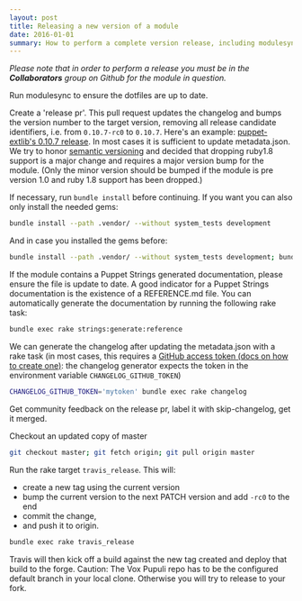 ```yaml
---
layout: post
title: Releasing a new version of a module
date: 2016-01-01
summary: How to perform a complete version release, including modulesync and publication.
---
```


*Please note that in order to perform a release you must be in the __Collaborators__ group on Github for the module in question.*

Run modulesync to ensure the dotfiles are up to date.

Create a 'release pr'. This pull request updates the changelog and bumps the
version number to the target version, removing all release candidate
identifiers, i.e. from `0.10.7-rc0` to `0.10.7`. Here's an example:
[puppet-extlib's 0.10.7 release](https://github.com/voxpupuli/puppet-extlib/pull/43).
In most cases it is sufficient to update metadata.json. We try
to honor [semantic versioning](http://semver.org/) and decided that dropping ruby1.8
support is a major change and requires a major version bump for the module.
(Only the minor version should be bumped if the module is pre version 1.0 and
ruby 1.8 support has been dropped.)

If necessary, run `bundle install` before continuing. If you want you can also only install the needed gems:

```bash
bundle install --path .vendor/ --without system_tests development
```

And in case you installed the gems before:

```bash
bundle install --path .vendor/ --without system_tests development; bundle update; bundle clean
```

If the module contains a Puppet Strings generated documentation, please
ensure the file is update to date. A good indicator for a Puppet Strings
documentation is the existence of a REFERENCE.md file. You can automatically
generate the documentation by running the following rake task:

```bash
bundle exec rake strings:generate:reference
```

We can generate the changelog after updating the metadata.json with a rake task
(in most cases, this requires a
[GitHub access token (docs on how to create one)](https://help.github.com/en/github/authenticating-to-github/creating-a-personal-access-token-for-the-command-line):
the changelog generator expects the token in the environment variable `CHANGELOG_GITHUB_TOKEN`)

```bash
CHANGELOG_GITHUB_TOKEN='mytoken' bundle exec rake changelog
```

Get community feedback on the release pr, label it with skip-changelog, get it merged.

Checkout an updated copy of master

```bash
git checkout master; git fetch origin; git pull origin master
```

Run the rake target `travis_release`. This will:

* create a new tag using the current version
* bump the current version to the next PATCH version and add `-rc0` to the end
* commit the change,
* and push it to origin.

```bash
bundle exec rake travis_release
```

Travis will then kick off a build against the new tag created and deploy that
build to the forge. Caution: The Vox Pupuli repo has to be the configured
default branch in your local clone. Otherwise you will try to release to your
fork.
